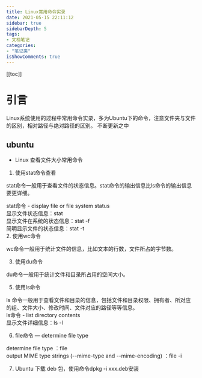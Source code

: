 ```yaml
---
title: Linux常用命令实录
date: 2021-05-15 22:11:12
sidebar: true
sidebarDepth: 5
tags: 
- 文档笔记
categories:
- "笔记类"
isShowComments: true
---
```


[[toc]]
# 引言
Linux系统使用的过程中常用命令实录，多为Ubuntu下的命令，注意文件夹与文件的区别，相对路径与绝对路径的区别。
不断更新之中
## ubuntu
- Linux 查看文件大小常用命令

1. 使用stat命令查看

stat命令一般用于查看文件的状态信息。stat命令的输出信息比ls命令的输出信息要更详细。

stat命令 - display file or file system status<br>
显示文件状态信息：stat <file name><br>
显示文件在系统的状态信息：stat -f <file name><br>
简明显示文件的状态信息：stat -t <file name><br>
2. 使用wc命令

wc命令一般用于统计文件的信息，比如文本的行数，文件所占的字节数。

3. 使用du命令

du命令一般用于统计文件和目录所占用的空间大小。

5. 使用ls命令

ls 命令一般用于查看文件和目录的信息，包括文件和目录权限、拥有者、所对应的组、文件大小、修改时间、文件对应的路径等等信息。<br>
ls命令 - list directory contents<br>
显示文件详细信息：ls -l <file name><br>

6. file命令 — determine file type

determine file type ：file <file name><br>
output MIME type strings (--mime-type and --mime-encoding) ：file -i <file name><br>

7. Ubuntu 下载 deb 包，使用命令dpkg -i xxx.deb安装
